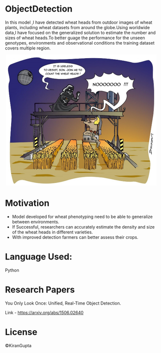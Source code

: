 # ObjectDetection
In this model ,I have detected wheat heads from outdoor images of wheat plants, including wheat datasets from around the globe.Using worldwide data,I have focused on the generalized solution to estimate the number and sizes of wheat heads.To better guage the performance for the unseen genotypes, environments and observational conditions the training dataset covers multiple region.

<p align="center">
<img src="logo/wheatheadimage.jpg" width=500 />
</p>

# Motivation
- Model developed for wheat phenotyping need to be able to generalize between environments.
- If Successful, researchers can accurately estimate the density and size of the wheat heads in different varieties.
- With improved detection farmers can better assess their crops.

# Language Used:
Python

# Research Papers
You Only Look Once: Unified, Real-Time Object Detection.

Link - https://arxiv.org/abs/1506.02640

# License
&copy;KiranGupta
